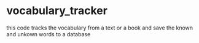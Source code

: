 # vocabulary_tracker
this code tracks the vocabulary from a text or a book and save the known and unkown words to a database
